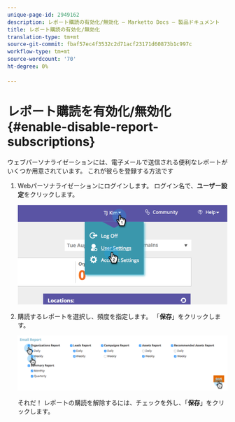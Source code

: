 ```yaml
---
unique-page-id: 2949162
description: レポート購読の有効化/無効化 — Marketto Docs — 製品ドキュメント
title: レポート購読の有効化/無効化
translation-type: tm+mt
source-git-commit: fbaf57ec4f3532c2d71acf23171d60873b1c997c
workflow-type: tm+mt
source-wordcount: '70'
ht-degree: 0%

---
```



# レポート購読を有効化/無効化{#enable-disable-report-subscriptions}

ウェブパーソナライゼーションには、電子メールで送信される便利なレポートがいくつか用意されています。 これが彼らを登録する方法です

1. Webパーソナライゼーションにログインします。 ログイン名で、**ユーザー設定**&#x200B;をクリックします。

   ![](assets/image2014-9-17-20-3a48-3a28.png)

1. 購読するレポートを選択し、頻度を指定します。 「**保存**」をクリックします。

   ![](assets/email-settings.png)

   それだ！ レポートの購読を解除するには、チェックを外し、「**保存**」をクリックします。
